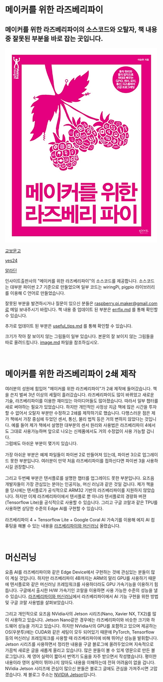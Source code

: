 # 메이커를 위한 라즈베리파이

메이커를 위한 라즈베리파이의 소스코드와 오탈자, 책 내용 중 잘못된 부분을 바로 잡는 곳입니다.
----------------------------------

![book](./image/book.png)

[교보문고](https://www.kyobobook.co.kr/product/detailViewKor.laf?mallGb=KOR&ejkGb=KOR&barcode=9788966264018)<br/>

[yes24](http://www.yes24.com/Product/Goods/43860512?Acode=101)<br/>

[알라딘](https://www.aladin.co.kr/shop/wproduct.aspx?ItemId=113475084)<br/>

인사이트출판사의 "메이커를 위한 라즈베리파이"의 소스코드를 제공합니다.
소스코드는 대부분 파이썬 2.7 기준으로 만들었으며 일부 코드는 wiringPi, pigpio 라이브러리를 이용해 C 언어로 만들었습니다. <br/>


잘못된 부분을 발견하시거나 질문이 있으신 분들은 raspberry.pi.maker@gmail.com로 메일 보내주시기 바랍니다.
책 내용 중 업데이트 된 부분은 [errfix.md](https://github.com/raspberry-pi-maker/RaspberryPi-For-Makers/blob/master/errfix.md) 를 통해 확인할 수 있습니다.<br />

추가로 업데이트 된 부분은 [useful_tips.md](https://github.com/raspberry-pi-maker/RaspberryPi-For-Makers/blob/master/useful_tips.md) 를 통해 확인할 수 있습니다.<br />


크기가 작아 잘 보이지 않는 그림들이 일부 있습니다. 본문의 잘 보이지 않는 그림들을 따로 올려드립니다. [image.md](https://github.com/raspberry-pi-maker/RaspberryPi-For-Makers/blob/master/image.md) 파일을 참조하십시오.<br/><br/><br/>


# 메이커를 위한 라즈베리파이 2쇄 제작
여러분의 성원에 힘입어 "메이커를 위한 라즈베리파이"가 2쇄 제작에 들어갔습니다. 책을 쓴지 벌써 3년 이상의 세월이 흘러갔습니다. 라즈베리파이도 많이 바뀌었고 새로운 기술, 라즈베리파이를 이용한 재미있는 아이디어들도 많아졌습니다. 따라서 일부 챕터를 새로 써야하는 필요가 있었습니다. 하지만 개인적인 사정상 지금 책에 많은 시간을 투자할 수 없어서 오탈자 부분만 수정하고 2쇄를 제작하기로 했습니다.
다행스러운 점은 제가 책에서 가장 중심에 두었던 센서, 통신, 물리 법칙 등은 거의 변하지 않았다는 것입니다. 예를 들어 제가 책에서 설명한 대부분의 센서 원리와 사용법은 라즈베리파이 4에서도 그대로 사용가능하며 앞으로 나오는 신제품에서도 거의 수정없이 사용 가능할 겁니다.<br/>
그럼에도 아쉬운 부분이 몇가지 있습니다.<br/><br/>
가장 아쉬운 부분은 예제 파일들이 파이썬 2로 만들어져 있는데, 파이썬 3으로 업그레이드 못한 부분입니다. 여러분이 만약 처음 라즈베리파이를 접하신다면 파이썬 3을 사용하시길 권장합니다.<br/><br/>
그리고 두번째 부분은 텐서플로를 설명한 챕터를 업그레이드 못한 부분입니다. 요즈음 개발자들이 가장 관심있는 분야는  인공지능, 머신 러닝과 같은 것일 겁니다. 제가 책을 쓸 당시에는 텐서플로가 공식적으로 ARM32 기반의 라즈베리파이를 지원하지 않았습니다. 하지만 이제 라즈베리파이에서 텐서플로 뿐 아니라 텐서플로의 경량화 버젼(Tensorflow Lite)을 공식적으로 사용할 수 있습니다. 그리고 구글 코랄과 같은 TPU를 사용하면 상당한 수준의  Edge AI를 구현할 수 있습니다. <br/><br/>
라즈베리파이 4 + Tensorflow Lite + Google Coral AI 가속기를 이용해 에지 AI 컴퓨팅을 해볼 수 있는 내용을 [라즈베리파이와 머신러닝](https://github.com/raspberry-pi-maker/RaspberryPi-For-Makers/tree/master/GoogleCoral-TFLite) 올렸습니다.<br/><br/><br/>

# 머신러닝
요즘 AI를 라즈베리파이와 같은 Edge Device에서 구현하는 것에 관심있는 분들이 많이 계실 것입니다. 하지만 라즈베리파이 4B까지는 ARM의 말리 GPU를 사용하기 때문에 텐서플로와 같은 머신러닝 프레임워크를 사용하더라도 GPU 가속기능을 이용하기 힘듭니다. 구글에서 출시한 H/W 가속기인 코랄을 이용하면 사용 가능한 수준의 성능을 낼 수 있습니다. [라즈베리파이와 머신러닝](https://github.com/raspberry-pi-maker/RaspberryPi-For-Makers/tree/master/GoogleCoral-TFLite)에서 라즈베리파이에서 AI 기능 구현을 위한 방법 및 구글 코랄 사용법을 살펴보았습니다.<br/><br/>
그리고 개인적으로 요즈음 NVidia사의 Jetson 시리즈(Nano, Xavier NX, TX2)를 많이 사용하고 있습니다. Jetson Nano같은 경우에는 라즈베리파이와 비슷한 크기와 하드웨어 성능을 가지고 있습니다. 하지만 NVidia사의 GPU를 포함하고 있으며 제공하는 OS(우분투)에는 CUDA와 같은 세팅이 모두 되어있기 때문에 PyTorch, Tensorflow 등의 머신러닝 프레임워크를 사용할 때 라즈베리파이에 비해 뛰어난 성능을 발휘합니다. Jetson 시리즈를 사용하면서 정리한 내용을 구글 블로그에 올려두었으며 지속적으로 가끔씩 새로운 글을 새롭게 올리고 있습니다. 많은 분들이 볼 수 있게 영문으로 만든 블로그입니다. 제 영어 실력이 짧아서 번역기 도움을 자주 받으면서 작성했습니다. 평이한 내용이라 영어 실력이 뛰어나지 않아도 내용을 이해하는데 전혀 어려움이 없을 겁니다. NVidia Jetson 시리즈에 관심이 많으신 분들은 블로그 글에도 관심을 가져주시면 고맙겠습니다. 제 블로그 주소는 [NVIDIA Jetson](https://spyjetson.blogspot.com/)입니다.  <br/>
